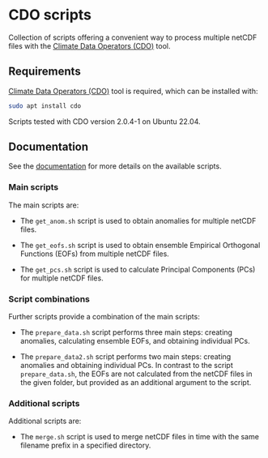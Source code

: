# CDO scripts

Collection of scripts offering a convenient way to process multiple netCDF files with the [Climate Data
Operators (CDO)](https://code.mpimet.mpg.de/projects/cdo) tool.

## Requirements

[Climate Data Operators (CDO)](https://code.mpimet.mpg.de/projects/cdo) tool is required, which can be installed with:

```bash
sudo apt install cdo
```

Scripts tested with CDO version 2.0.4-1 on Ubuntu 22.04.

## Documentation

See the [documentation](https://andr-groth.github.io/CDO-scripts/) for more details on the available scripts.

### Main scripts

The main scripts are:

- The `get_anom.sh` script is used to obtain anomalies for multiple netCDF files.

- The `get_eofs.sh` script is used to obtain ensemble Empirical Orthogonal Functions (EOFs) from multiple netCDF files.

- The `get_pcs.sh` script is used to calculate Principal Components (PCs) for multiple netCDF files.

### Script combinations

Further scripts provide a combination of the main scripts:

- The `prepare_data.sh` script performs three main steps: creating anomalies, calculating ensemble EOFs, and obtaining individual PCs.

- The `prepare_data2.sh` script performs two main steps: creating anomalies and obtaining individual PCs. In contrast to the script `prepare_data.sh`, the EOFs are not calculated from the netCDF files in the given folder, but provided as an additional argument to the script.

### Additional scripts

Additional scripts are:

- The `merge.sh` script is used to merge netCDF files in time with the same filename prefix in a specified directory.
